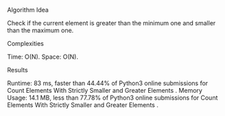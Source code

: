 Algorithm Idea

Check if the current element is greater than the minimum one and smaller than the maximum one.

Complexities

Time: O(N). Space: O(N).

Results

Runtime: 83 ms, faster than 44.44% of Python3 online submissions for Count Elements With Strictly Smaller and Greater Elements . Memory Usage: 14.1 MB, less than 77.78% of Python3 online submissions for Count Elements With Strictly Smaller and Greater Elements .
